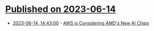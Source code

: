 # [Published on 2023-06-14](index.md)

* [2023-06-14, 14:43:00](https://slashdot.org/story/23/06/14/1443255/aws-is-considering-amds-new-ai-chips?utm_source=rss1.0mainlinkanon&utm_medium=feed) - [AWS is Considering AMD's New AI Chips](https://slashdot.org/story/23/06/14/1443255/aws-is-considering-amds-new-ai-chips?utm_source=rss1.0mainlinkanon&utm_medium=feed)
